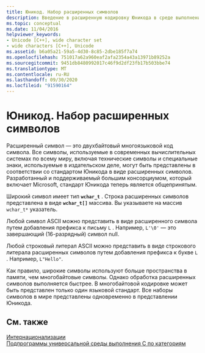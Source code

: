 ```yaml
---
title: Юникод. Набор расширенных символов
description: Введение в расширенную кодировку Юникода в среде выполнения Microsoft C.
ms.topic: conceptual
ms.date: 11/04/2016
helpviewer_keywords:
- Unicode [C++], wide character set
- wide characters [C++], Unicode
ms.assetid: b6a05a21-59a5-4d30-8c85-2dbe185f7a74
ms.openlocfilehash: 751017a62a960eaf2afa2354a43a13971b89252a
ms.sourcegitcommit: 9451db8480992017c46f9d2df23fb17b503bbe74
ms.translationtype: MT
ms.contentlocale: ru-RU
ms.lasthandoff: 09/30/2020
ms.locfileid: "91590164"
---
```

# <a name="unicode-the-wide-character-set"></a>Юникод. Набор расширенных символов

Расширенный символ — это двухбайтовый многоязыковой код символа. Все символы, используемые в современных вычислительных системах по всему миру, включая технические символы и специальные знаки, используемые в издательском деле, могут быть представлены в соответствии со стандартом Юникода в виде расширенных символов. Разработанный и поддерживаемый большим консорциумом, который включает Microsoft, стандарт Юникода теперь является общепринятым.

Широкий символ имеет тип **`wchar_t`** . Строка расширенных символов представлена в виде **`wchar_t[]`** массива. Вы указываете на массив `wchar_t*` указатель. 

Любой символ ASCII можно представить в виде расширенного символа путем добавления префикса к письму `L` . Например, `L'\0'` — это завершающий (16-разрядный) символ null.

Любой строковый литерал ASCII можно представить в виде строкового литерала расширенных символов путем добавления префикса к букве `L` . Например, `L"Hello"`.

Как правило, широкие символы используют больше пространства в памяти, чем многобайтовые символы. Однако обработка расширенных символов выполняется быстрее. В многобайтовой кодировке может быть представлен только один языковой стандарт. Все наборы символов в мире представлены одновременно в представлении Юникода.

## <a name="see-also"></a>См. также

[Интернационализации](../c-runtime-library/internationalization.md)\
[Подпрограммы универсальной среды выполнения C по категориям](../c-runtime-library/run-time-routines-by-category.md)
